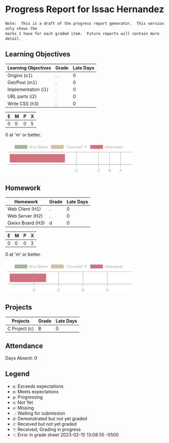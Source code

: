 # Progress Report for Issac Hernandez
    Note:  This is a draft of the progress report generator.  This version only shows the
    marks I have for each graded item.  Future reports will contain more detail.
## Learning Objectives
|Learning Objectives|Grade|Late Days|
|------|-------|-------|
|Origins (o1)|. .|0|
|Get/Post (m1)|.|0|
|Implementation (i1)|.|0|
|URL parts (i2)|.|0|
|Write CSS (h3)|.|0|

|E|M|P|X|
|------|-------|-------|-------|
|0|0|0|5|

0 at 'm' or better.

![Learning Objectives](LO.png)

## Homework
|Homework|Grade|Late Days|
|------|-------|-------|
|Web Client (H1)|.|0|
|Web Server (H2)|.|0|
|Qwixx Board (H3)|d|0|

|E|M|P|X|
|------|-------|-------|-------|
|0|0|0|3|

0 at 'm' or better.

![Homework](H.png)

## Projects
|Projects|Grade|Late Days|
|------|-------|-------|
|C Project (c)|B|0|


## Attendance 
Days Absent: 0

## Legend 
* `e`: Exceeds expectations
* `m`: Meets expectations
* `p`: Progressing
* `n`: Not Yet
* `x`: Missing
* `.`: Waiting for submission
* `d`: Demonstrated but not yet graded
* `r`: Received but not yet graded
* `?`: Received; Grading in progress
* `!`: Error in grade sheet
2023-02-15 13:08:55 -0500
